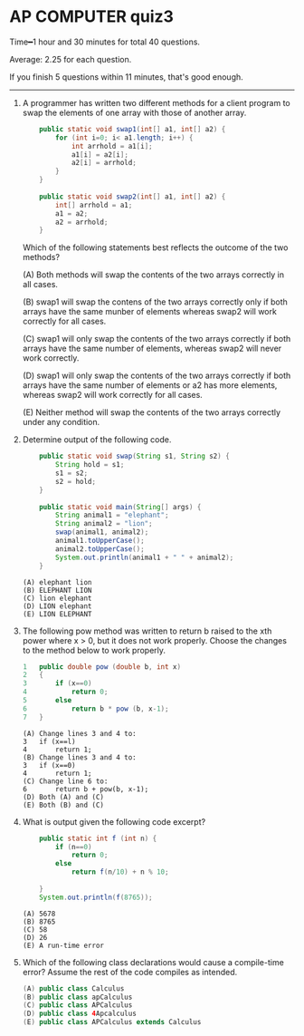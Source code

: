 # AP COMPUTER quiz3
Time&#x2501;1 hour and 30 minutes for total 40 questions.

Average: 2.25 for each question.

If you finish 5 questions within 11 minutes, that's good enough. 

---
1. A programmer has written two different methods for a client program to swap the elements of one array with those of another array.

	```java
		public static void swap1(int[] a1, int[] a2) {
			for (int i=0; i< a1.length; i++) {
				int arrhold = a1[i];
				a1[i] = a2[i];
				a2[i] = arrhold;
			}
		}
		
		public static void swap2(int[] a1, int[] a2) {
			int[] arrhold = a1;
			a1 = a2;
			a2 = arrhold;
		}
	```
	Which of the following statements best reflects the outcome of the two methods?

	(A) Both methods will swap the contents of the two arrays correctly in all cases.

	(B) swap1 will swap the contens of the two arrays correctly only if both arrays have the same munber of elements whereas swap2 will work correctly for all cases.

	(C) swap1 will only swap the contents of the two arrays correctly if both arrays have the same number of elements, whereas swap2 will never work correctly.

	(D) swap1 will only swap the contents of the two arrays correctly if both arrays have the same number of elements or a2 has more elements, whereas swap2 will work correctly for all cases.
	
	(E) Neither method will swap the contents of the two arrays correctly under any condition.

2. Determine output of the following code.

	```java
		public static void swap(String s1, String s2) {
			String hold = s1;
			s1 = s2;
			s2 = hold;
		}
		
		public static void main(String[] args) {
			String animal1 = "elephant";
			String animal2 = "lion";
			swap(animal1, animal2);
			animal1.toUpperCase();
			animal2.toUpperCase();
			System.out.println(animal1 + " " + animal2);
		}
	```

	```
	(A) elephant lion
	(B) ELEPHANT LION
	(C) lion elephant
	(D) LION elephant
	(E) LION ELEPHANT
	```
3. The following pow method was written to return b raised to the xth power where x > 0, but it does not work properly. Choose the changes to the method below to work properly.

	```java
	1	public double pow (double b, int x) 
	2	{
	3		if (x==0) 
	4			return 0; 
	5		else
	6			return b * pow (b, x-1); 
	7	}
	```
	``` No answer is correct
	(A) Change lines 3 and 4 to: 
	3 	if (x==l) 
	4		return 1; 
	(B) Change lines 3 and 4 to: 
	3 	if (x==0) 
	4		return 1; 
	(C) Change line 6 to: 
	6 		return b + pow(b, x-1);
	(D) Both (A) and (C) 
	(E) Both (B) and (C) 
	```
4. What is output given the following code excerpt? 

	```java
		public static int f (int n) {
			if (n==0)
				return 0;
			else 
				return f(n/10) + n % 10; 
				
		}
		System.out.println(f(8765));
	```
	```
	(A) 5678 
	(B) 8765 
	(C) 58 
	(D) 26 
	(E) A run-time error 
	```
5. Which of the following class declarations would cause a compile-time error? Assume the rest of the code compiles as intended. 

	```java
	(A) public class Calculus
	(B) public class apCalculus  
	(C) public class APCalculus 
	(D) public class 4Apcalculus 
	(E) public class APCalculus extends Calculus 
	```
